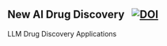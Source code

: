 ## New AI Drug Discovery &nbsp; [![DOI](https://zenodo.org/badge/DOI/10.5281/zenodo.14947949.svg)](https://doi.org/10.5281/zenodo.14947949)
LLM Drug Discovery Applications

